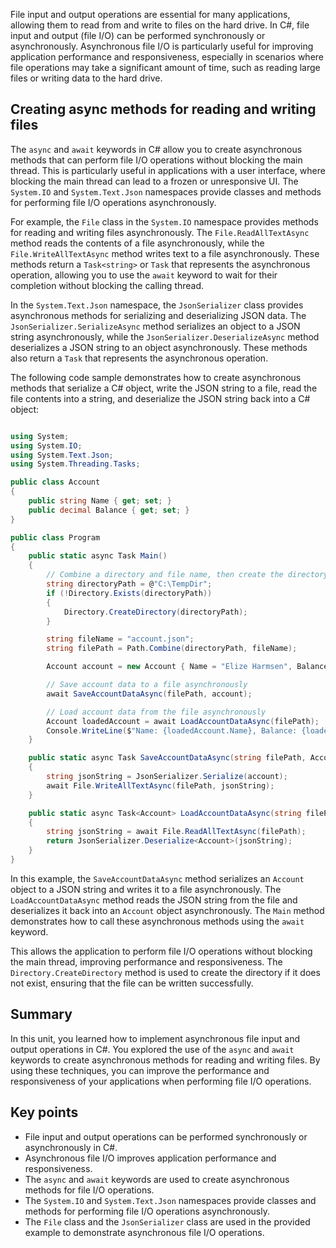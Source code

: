 File input and output operations are essential for many applications, allowing them to read from and write to files on the hard drive. In C#, file input and output (file I/O) can be performed synchronously or asynchronously. Asynchronous file I/O is particularly useful for improving application performance and responsiveness, especially in scenarios where file operations may take a significant amount of time, such as reading large files or writing data to the hard drive.

## Creating async methods for reading and writing files

The `async` and `await` keywords in C# allow you to create asynchronous methods that can perform file I/O operations without blocking the main thread. This is particularly useful in applications with a user interface, where blocking the main thread can lead to a frozen or unresponsive UI. The `System.IO` and `System.Text.Json` namespaces provide classes and methods for performing file I/O operations asynchronously.

For example, the `File` class in the `System.IO` namespace provides methods for reading and writing files asynchronously. The `File.ReadAllTextAsync` method reads the contents of a file asynchronously, while the `File.WriteAllTextAsync` method writes text to a file asynchronously. These methods return a `Task<string>` or `Task` that represents the asynchronous operation, allowing you to use the `await` keyword to wait for their completion without blocking the calling thread.

In the `System.Text.Json` namespace, the `JsonSerializer` class provides asynchronous methods for serializing and deserializing JSON data. The `JsonSerializer.SerializeAsync` method serializes an object to a JSON string asynchronously, while the `JsonSerializer.DeserializeAsync` method deserializes a JSON string to an object asynchronously. These methods also return a `Task` that represents the asynchronous operation.

The following code sample demonstrates how to create asynchronous methods that serialize a C# object, write the JSON string to a file, read the file contents into a string, and deserialize the JSON string back into a C# object:

```csharp

using System;
using System.IO;
using System.Text.Json;
using System.Threading.Tasks;

public class Account
{
    public string Name { get; set; }
    public decimal Balance { get; set; }
}

public class Program
{
    public static async Task Main()
    {
        // Combine a directory and file name, then create the directory if it doesn't exist
        string directoryPath = @"C:\TempDir";
        if (!Directory.Exists(directoryPath))
        {
            Directory.CreateDirectory(directoryPath);
        }

        string fileName = "account.json";
        string filePath = Path.Combine(directoryPath, fileName);

        Account account = new Account { Name = "Elize Harmsen", Balance = 1000.00m };

        // Save account data to a file asynchronously
        await SaveAccountDataAsync(filePath, account);

        // Load account data from the file asynchronously
        Account loadedAccount = await LoadAccountDataAsync(filePath);
        Console.WriteLine($"Name: {loadedAccount.Name}, Balance: {loadedAccount.Balance}");
    }

    public static async Task SaveAccountDataAsync(string filePath, Account account)
    {
        string jsonString = JsonSerializer.Serialize(account);
        await File.WriteAllTextAsync(filePath, jsonString);
    }

    public static async Task<Account> LoadAccountDataAsync(string filePath)
    {
        string jsonString = await File.ReadAllTextAsync(filePath);
        return JsonSerializer.Deserialize<Account>(jsonString);
    }
}

```

In this example, the `SaveAccountDataAsync` method serializes an `Account` object to a JSON string and writes it to a file asynchronously. The `LoadAccountDataAsync` method reads the JSON string from the file and deserializes it back into an `Account` object asynchronously. The `Main` method demonstrates how to call these asynchronous methods using the `await` keyword.

This allows the application to perform file I/O operations without blocking the main thread, improving performance and responsiveness. The `Directory.CreateDirectory` method is used to create the directory if it does not exist, ensuring that the file can be written successfully.

## Summary

In this unit, you learned how to implement asynchronous file input and output operations in C#. You explored the use of the `async` and `await` keywords to create asynchronous methods for reading and writing files. By using these techniques, you can improve the performance and responsiveness of your applications when performing file I/O operations.

## Key points

- File input and output operations can be performed synchronously or asynchronously in C#.
- Asynchronous file I/O improves application performance and responsiveness.
- The `async` and `await` keywords are used to create asynchronous methods for file I/O operations.
- The `System.IO` and `System.Text.Json` namespaces provide classes and methods for performing file I/O operations asynchronously.
- The `File` class and the `JsonSerializer` class are used in the provided example to demonstrate asynchronous file I/O operations.
